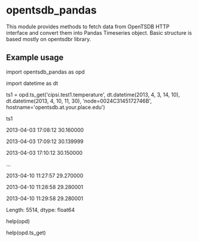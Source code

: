 opentsdb_pandas
===============

This module provides methods to fetch data from OpenTSDB HTTP interface and convert them into Pandas Timeseries object.
Basic structure is based mostly on opentsdbr library.

Example usage
-------------

import opentsdb_pandas as opd

import datetime as dt

ts1 = opd.ts_get('cipsi.test1.temperature', dt.datetime(2013, 4, 3, 14, 10), dt.datetime(2013, 4, 10, 11, 30), 'node=0024C3145172746B', hostname='opentsdb.at.your.place.edu')

ts1

2013-04-03 17:08:12    30.160000

2013-04-03 17:09:12    30.139999

2013-04-03 17:10:12    30.150000

...

2013-04-10 11:27:57    29.270000

2013-04-10 11:28:58    29.280001

2013-04-10 11:29:58    29.280001

Length: 5514, dtype: float64



help(opd)

help(opd.ts_get)